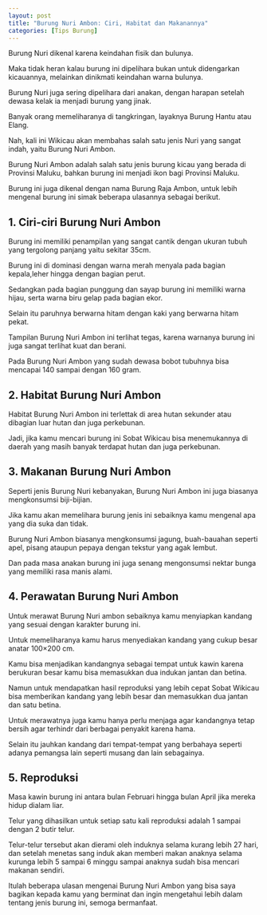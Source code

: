 ```yaml
---
layout: post
title: "Burung Nuri Ambon: Ciri, Habitat dan Makanannya"
categories: [Tips Burung]
---
```


Burung Nuri dikenal karena keindahan fisik dan bulunya.

Maka tidak heran kalau burung ini dipelihara bukan untuk didengarkan kicauannya, melainkan dinikmati keindahan warna bulunya.

Burung Nuri juga sering dipelihara dari anakan, dengan harapan setelah dewasa kelak ia menjadi burung yang jinak.

Banyak orang memeliharanya di tangkringan, layaknya Burung Hantu atau Elang.

Nah, kali ini Wikicau akan membahas salah satu jenis Nuri yang sangat indah, yaitu Burung Nuri Ambon.

Burung Nuri Ambon adalah salah satu jenis burung kicau yang berada di Provinsi Maluku, bahkan burung ini menjadi ikon bagi Provinsi Maluku.

Burung ini juga dikenal dengan nama Burung Raja Ambon, untuk lebih mengenal burung ini simak beberapa ulasannya sebagai berikut.

## 1. Ciri-ciri Burung Nuri Ambon

Burung ini memiliki penampilan yang sangat cantik dengan ukuran tubuh yang tergolong panjang yaitu sekitar 35cm.

Burung ini di dominasi dengan warna merah menyala pada bagian kepala,leher hingga dengan bagian perut.

Sedangkan pada bagian punggung dan sayap burung ini memiliki warna hijau, serta warna biru gelap pada bagian ekor.

Selain itu paruhnya berwarna hitam dengan kaki yang berwarna hitam pekat.

Tampilan Burung Nuri Ambon ini terlihat tegas, karena warnanya burung ini juga sangat terlihat kuat dan berani.

Pada Burung Nuri Ambon yang sudah dewasa bobot tubuhnya bisa mencapai 140 sampai dengan 160 gram.

## 2. Habitat Burung Nuri Ambon

Habitat Burung Nuri Ambon ini terlettak di area hutan sekunder atau dibagian luar hutan dan juga perkebunan.

Jadi, jika kamu mencari burung ini Sobat Wikicau bisa menemukannya di daerah yang masih banyak terdapat hutan dan juga perkebunan.

## 3. Makanan Burung Nuri Ambon

Seperti jenis Burung Nuri kebanyakan, Burung Nuri Ambon ini juga biasanya mengkonsumsi biji-bijian.

Jika kamu akan memelihara burung jenis ini sebaiknya kamu mengenal apa yang dia suka dan tidak.

Burung Nuri Ambon biasanya mengkonsumsi jagung, buah-bauahan seperti apel, pisang ataupun pepaya dengan tekstur yang agak lembut.

Dan pada masa anakan burung ini juga senang mengonsumsi nektar bunga yang memiliki rasa manis alami.

## 4. Perawatan Burung Nuri Ambon

Untuk merawat Burung Nuri ambon sebaiknya kamu menyiapkan kandang yang sesuai dengan karakter burung ini.

Untuk memeliharanya kamu harus menyediakan kandang yang cukup besar anatar 100×200 cm.

Kamu bisa menjadikan kandangnya sebagai tempat untuk kawin karena berukuran besar kamu bisa memasukkan dua indukan jantan dan betina.

Namun untuk mendapatkan hasil reproduksi yang lebih cepat Sobat Wikicau bisa memberikan kandang yang lebih besar dan memasukkan dua jantan dan satu betina.

Untuk merawatnya juga kamu hanya perlu menjaga agar kandangnya tetap bersih agar terhindr dari berbagai penyakit karena hama.

Selain itu jauhkan kandang dari tempat-tempat yang berbahaya seperti adanya pemangsa lain seperti musang dan lain sebagainya.

## 5. Reproduksi

Masa kawin burung ini antara bulan Februari hingga bulan April jika mereka hidup dialam liar.

Telur yang dihasilkan untuk setiap satu kali reproduksi adalah 1 sampai dengan 2 butir telur.

Telur-telur tersebut akan dierami oleh induknya selama kurang lebih 27 hari, dan setelah menetas sang induk akan memberi makan anaknya selama kurunga lebih 5 sampai 6 minggu sampai anaknya sudah bisa mencari makanan sendiri.

Itulah beberapa ulasan mengenai Burung Nuri Ambon yang bisa saya bagikan kepada kamu yang berminat dan ingin mengetahui lebih dalam tentang jenis burung ini, semoga bermanfaat.

